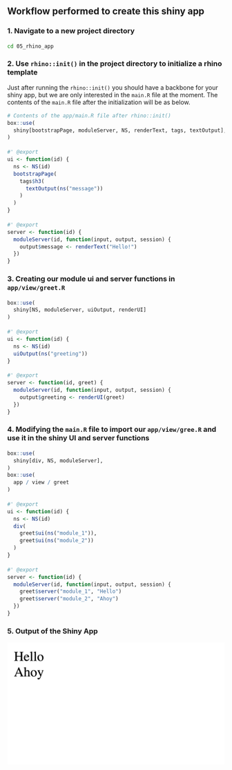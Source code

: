 ## Workflow performed to create this shiny app

### 1. Navigate to a new project directory

```bash
cd 05_rhino_app
```

### 2. Use `rhino::init()` in the project directory to initialize a rhino template

Just after running the `rhino::init()` you should have a backbone for your shiny app, but we are only interested in the `main.R` file at the moment. The contents of the `main.R` file after the initialization will be as below.

```r
# Contents of the app/main.R file after rhino::init()
box::use(
  shiny[bootstrapPage, moduleServer, NS, renderText, tags, textOutput],
)

#' @export
ui <- function(id) {
  ns <- NS(id)
  bootstrapPage(
    tags$h3(
      textOutput(ns("message"))
    )
  )
}

#' @export
server <- function(id) {
  moduleServer(id, function(input, output, session) {
    output$message <- renderText("Hello!")
  })
}
```

### 3. Creating our module ui and server functions in `app/view/greet.R`

```r
box::use(
  shiny[NS, moduleServer, uiOutput, renderUI]
)

#' @export
ui <- function(id) {
  ns <- NS(id)
  uiOutput(ns("greeting"))
}

#' @export
server <- function(id, greet) {
  moduleServer(id, function(input, output, session) {
    output$greeting <- renderUI(greet)
  })
}
```

### 4. Modifying the `main.R` file to import our `app/view/gree.R` and use it in the shiny UI and server functions

```r
box::use(
  shiny[div, NS, moduleServer],
)
box::use(
  app / view / greet
)

#' @export
ui <- function(id) {
  ns <- NS(id)
  div(
    greet$ui(ns("module_1")),
    greet$ui(ns("module_2"))
  )
}

#' @export
server <- function(id) {
  moduleServer(id, function(input, output, session) {
    greet$server("module_1", "Hello")
    greet$server("module_2", "Ahoy")
  })
}
```

### 5. Output of the Shiny App

![Shiny App Output Screenshot](app_screenshot.png "Shiny App Output Screenshot")

